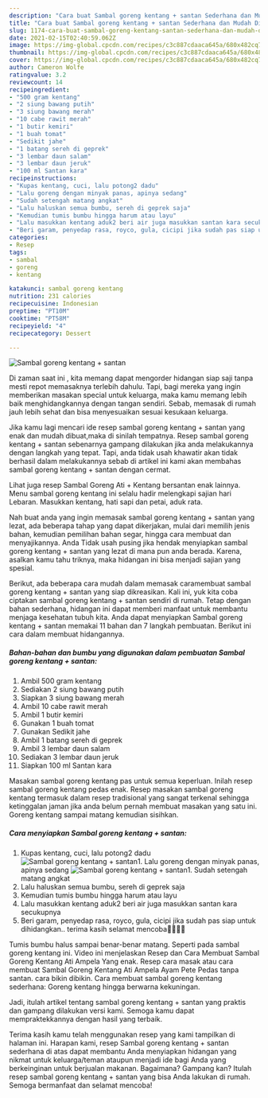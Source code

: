```yaml
---
description: "Cara buat Sambal goreng kentang + santan Sederhana dan Mudah Dibuat"
title: "Cara buat Sambal goreng kentang + santan Sederhana dan Mudah Dibuat"
slug: 1174-cara-buat-sambal-goreng-kentang-santan-sederhana-dan-mudah-dibuat
date: 2021-02-15T02:40:59.062Z
image: https://img-global.cpcdn.com/recipes/c3c887cdaaca645a/680x482cq70/sambal-goreng-kentang-santan-foto-resep-utama.jpg
thumbnail: https://img-global.cpcdn.com/recipes/c3c887cdaaca645a/680x482cq70/sambal-goreng-kentang-santan-foto-resep-utama.jpg
cover: https://img-global.cpcdn.com/recipes/c3c887cdaaca645a/680x482cq70/sambal-goreng-kentang-santan-foto-resep-utama.jpg
author: Cameron Wolfe
ratingvalue: 3.2
reviewcount: 14
recipeingredient:
- "500 gram kentang"
- "2 siung bawang putih"
- "3 siung bawang merah"
- "10 cabe rawit merah"
- "1 butir kemiri"
- "1 buah tomat"
- "Sedikit jahe"
- "1 batang sereh di geprek"
- "3 lembar daun salam"
- "3 lembar daun jeruk"
- "100 ml Santan kara"
recipeinstructions:
- "Kupas kentang, cuci, lalu potong2 dadu"
- "Lalu goreng dengan minyak panas, apinya sedang"
- "Sudah setengah matang angkat"
- "Lalu haluskan semua bumbu, sereh di geprek saja"
- "Kemudian tumis bumbu hingga harum atau layu"
- "Lalu masukkan kentang aduk2 beri air juga masukkan santan kara secukupnya"
- "Beri garam, penyedap rasa, royco, gula, cicipi jika sudah pas siap untuk dihidangkan.. terima kasih selamat mencoba👏👏👏👏"
categories:
- Resep
tags:
- sambal
- goreng
- kentang

katakunci: sambal goreng kentang 
nutrition: 231 calories
recipecuisine: Indonesian
preptime: "PT10M"
cooktime: "PT58M"
recipeyield: "4"
recipecategory: Dessert

---
```



![Sambal goreng kentang + santan](https://img-global.cpcdn.com/recipes/c3c887cdaaca645a/680x482cq70/sambal-goreng-kentang-santan-foto-resep-utama.jpg)

Di zaman  saat ini , kita memang dapat mengorder hidangan siap saji tanpa mesti repot memasaknya terlebih dahulu. Tapi, bagi mereka yang ingin memberikan masakan special untuk keluarga, maka kamu memang lebih baik menghidangkannya dengan tangan sendiri. Sebab, memasak di rumah jauh lebih sehat dan bisa menyesuaikan sesuai kesukaan keluarga.

Jika kamu lagi mencari ide resep sambal goreng kentang + santan yang enak dan mudah dibuat,maka di sinilah tempatnya. Resep sambal goreng kentang + santan  sebenarnya gampang dilakukan jika anda melakukannya dengan langkah yang tepat. Tapi, anda tidak usah khawatir akan tidak berhasil dalam melakukannya 
sebab di artikel ini kami akan membahas sambal goreng kentang + santan dengan cermat.  

Lihat juga resep Sambal Goreng Ati + Kentang bersantan enak lainnya. Menu sambal goreng kentang ini selalu hadir melengkapi sajian hari Lebaran. Masukkan kentang, hati sapi dan petai, aduk rata.

Nah buat anda yang ingin memasak sambal goreng kentang + santan yang lezat, ada beberapa tahap yang dapat dikerjakan, mulai dari memilih jenis bahan, kemudian pemilihan bahan segar, hingga cara membuat dan menyajikannya. Anda Tidak usah pusing jika hendak menyiapkan sambal goreng kentang + santan yang lezat di mana pun anda berada. Karena, asalkan kamu  tahu triknya, maka hidangan ini bisa menjadi sajian yang spesial.

Berikut, ada beberapa cara mudah dalam memasak caramembuat sambal goreng kentang + santan yang siap dikreasikan. Kali ini, yuk kita coba ciptakan sambal goreng kentang + santan sendiri di rumah. Tetap dengan bahan sederhana, hidangan ini dapat memberi manfaat untuk membantu menjaga kesehatan tubuh kita. Anda dapat menyiapkan Sambal goreng kentang + santan memakai 11 bahan dan 7 langkah pembuatan. Berikut ini cara dalam membuat hidangannya.

<!--inarticleads1-->

##### Bahan-bahan dan bumbu yang digunakan dalam pembuatan Sambal goreng kentang + santan:

1. Ambil 500 gram kentang
1. Sediakan 2 siung bawang putih
1. Siapkan 3 siung bawang merah
1. Ambil 10 cabe rawit merah
1. Ambil 1 butir kemiri
1. Gunakan 1 buah tomat
1. Gunakan Sedikit jahe
1. Ambil 1 batang sereh di geprek
1. Ambil 3 lembar daun salam
1. Sediakan 3 lembar daun jeruk
1. Siapkan 100 ml Santan kara


Masakan sambal goreng kentang pas untuk semua keperluan. Inilah resep sambal goreng kentang pedas enak. Resep masakan sambal goreng kentang termasuk dalam resep tradisional yang sangat terkenal sehingga ketinggalan jaman jika anda belum pernah membuat masakan yang satu ini. Goreng kentang sampai matang kemudian sisihkan. 

<!--inarticleads2-->

##### Cara menyiapkan Sambal goreng kentang + santan:

1. Kupas kentang, cuci, lalu potong2 dadu
<img src="https://img-global.cpcdn.com/steps/3df5160c95dd630d/160x128cq70/sambal-goreng-kentang-santan-langkah-memasak-1-foto.jpg" alt="Sambal goreng kentang + santan">1. Lalu goreng dengan minyak panas, apinya sedang
<img src="https://img-global.cpcdn.com/steps/0d87c5afd6b57851/160x128cq70/sambal-goreng-kentang-santan-langkah-memasak-2-foto.jpg" alt="Sambal goreng kentang + santan">1. Sudah setengah matang angkat
1. Lalu haluskan semua bumbu, sereh di geprek saja
1. Kemudian tumis bumbu hingga harum atau layu
1. Lalu masukkan kentang aduk2 beri air juga masukkan santan kara secukupnya
1. Beri garam, penyedap rasa, royco, gula, cicipi jika sudah pas siap untuk dihidangkan.. terima kasih selamat mencoba👏👏👏👏


Tumis bumbu halus sampai benar-benar matang. Seperti pada sambal goreng kentang ini. Video ini menjelaskan Resep dan Cara Membuat Sambal Goreng Kentang Ati Ampela Yang enak. Resep cara masak atau cara membuat Sambal Goreng Kentang Ati Ampela Ayam Pete Pedas tanpa santan. cara bikin dibikin. Cara membuat sambal goreng kentang sederhana: Goreng kentang hingga berwarna kekuningan. 

Jadi, itulah artikel tentang  sambal goreng kentang + santan  yang praktis dan gampang dilakukan versi kami. Semoga kamu dapat mempraktekkannya dengan hasil yang terbaik. 

Terima kasih kamu telah menggunakan resep yang kami tampilkan di halaman ini. Harapan kami, resep  Sambal goreng kentang + santan sederhana di atas dapat membantu Anda menyiapkan hidangan yang nikmat untuk keluarga/teman ataupun menjadi ide bagi Anda yang berkeinginan untuk berjualan makanan. Bagaimana? Gampang kan? Itulah resep sambal goreng kentang + santan yang bisa Anda lakukan di rumah. Semoga bermanfaat dan selamat mencoba!


